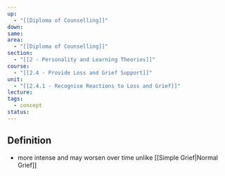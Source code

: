 ```yaml
---
up:
  - "[[Diploma of Counselling]]"
down: 
same: 
area:
  - "[[Diploma of Counselling]]"
section:
  - "[[2 - Personality and Learning Theories]]"
course:
  - "[[2.4 - Provide Loss and Grief Support]]"
unit:
  - "[[2.4.1 - Recognise Reactions to Loss and Grief]]"
lecture: 
tags:
  - concept
status:
---
```

## Definition
- more intense and may worsen over time unlike [[Simple Grief|Normal Grief]]